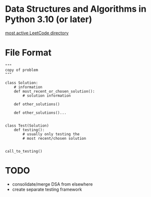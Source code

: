 # Data Structures and Algorithms in Python 3.10 (or later)

[most active LeetCode directory](https://github.com/scott-sattler/coachable/tree/main/LC%20Mock) <br>

# File Format

    """
    copy of problem
    """
    
    class Solution:
        # information
        def most_recent_or_chosen_solution():
            # solution information
        
        def other_solutions()
        
        def other_solutions()...
        
    
    class Test(Solution)
        def testing():
            # usually only testing the
            # most recent/chosen solution
        
    
    call_to_testing()


# TODO
- consolidate/merge DSA from elsewhere
- create separate testing framework